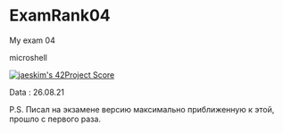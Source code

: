 # ExamRank04
My exam 04

microshell

[![jaeskim's 42Project Score](https://badge42.herokuapp.com/api/project/gmother/examrank04)](https://github.com/JaeSeoKim/badge42)

Data  : 26.08.21

P.S. Писал на экзамене версию максимально приближенную к этой,
прошло с первого раза.
